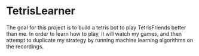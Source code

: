 TetrisLearner
=============

The goal for this project is to build a tetris bot to play TetrisFriends better than me. In order to learn how to play, it will watch my games, and then attempt to duplicate my strategy by running machine learning algorithms on the recordings.

